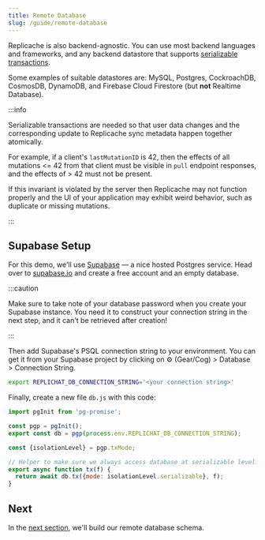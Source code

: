 ```yaml
---
title: Remote Database
slug: /guide/remote-database
---
```


Replicache is also backend-agnostic. You can use most backend languages and frameworks, and any backend datastore that supports [serializable transactions](https://en.wikipedia.org/wiki/Serializability).

Some examples of suitable datastores are: MySQL, Postgres, CockroachDB, CosmosDB, DynamoDB, and Firebase Cloud Firestore (but **not** Realtime Database).

:::info

Serializable transactions are needed so that user data changes and the corresponding update to Replicache sync metadata happen together atomically.

For example, if a client's `lastMutationID` is 42, then the effects of all mutations <= 42 from that client must be visible in `pull` endpoint responses, and the effects of > 42 must not be present.

If this invariant is violated by the server then Replicache may not function properly and the UI of your application may exhibit weird behavior, such as duplicate or missing mutations.

:::

## Supabase Setup

For this demo, we'll use [Supabase](https://supabase.io/) — a nice hosted Postgres service. Head over to [supabase.io](https://supabase.io) and create a free account and an empty database.

:::caution

Make sure to take note of your database password when you create your Supabase instance. You need it to construct your connection string in the next step, and it can't be retrieved after creation!

:::

Then add Supabase's PSQL connection string to your environment. You can get it from your Supabase project by clicking on ⚙️ (Gear/Cog) > Database > Connection String.

```bash
export REPLICHAT_DB_CONNECTION_STRING='<your connection string>'
```

Finally, create a new file `db.js` with this code:

```js
import pgInit from 'pg-promise';

const pgp = pgInit();
export const db = pgp(process.env.REPLICHAT_DB_CONNECTION_STRING);

const {isolationLevel} = pgp.txMode;

// Helper to make sure we always access database at serializable level.
export async function tx(f) {
  return await db.tx({mode: isolationLevel.serializable}, f);
}
```

## Next

In the [next section](./guide-database-schema.md), we'll build our remote database schema.
